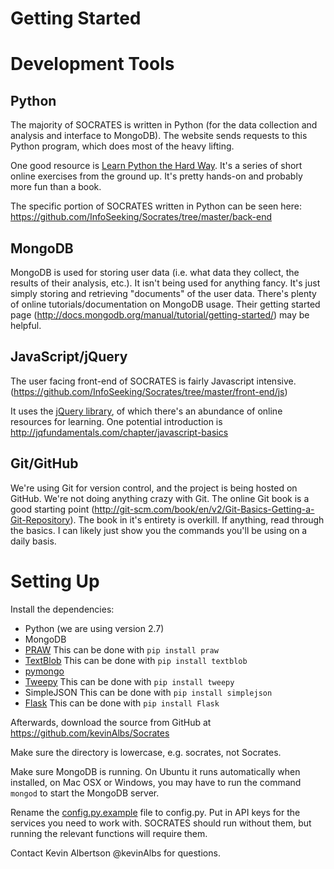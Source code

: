 # Getting Started #

# Development Tools #
Python
------
The majority of SOCRATES is written in Python (for the data collection and analysis and interface to MongoDB). The website sends requests to this Python program, which does most of the heavy lifting.

One good resource is [Learn Python the Hard Way](http://learnpythonthehardway.org/book/index.html). It's a series of short online exercises from the ground up. It's pretty hands-on and probably more fun than a book.

The specific portion of SOCRATES written in Python can be seen here: https://github.com/InfoSeeking/Socrates/tree/master/back-end


MongoDB
-------
MongoDB is used for storing user data (i.e. what data they collect, the results of their analysis, etc.). It isn't being used for anything fancy. It's just simply storing and retrieving "documents" of the user data. There's plenty of online tutorials/documentation on MongoDB usage. Their getting started page (http://docs.mongodb.org/manual/tutorial/getting-started/) may be helpful.


JavaScript/jQuery
-----------------
The user facing front-end of SOCRATES is fairly Javascript intensive. (https://github.com/InfoSeeking/Socrates/tree/master/front-end/js)

It uses the [jQuery library](http://jquery.com/), of which there's an abundance of online resources for learning. One potential introduction is http://jqfundamentals.com/chapter/javascript-basics


Git/GitHub
----------
We're using Git for version control, and the project is being hosted on GitHub. We're not doing anything crazy with Git. The online Git book is a good starting point (http://git-scm.com/book/en/v2/Git-Basics-Getting-a-Git-Repository). The book in it's entirety is overkill. If anything, read through the basics. I can likely just show you the commands you'll be using on a daily basis.

# Setting Up #

Install the dependencies:

- Python (we are using version 2.7)
- MongoDB
- [PRAW](https://praw.readthedocs.org/en/latest/)
This can be done with `pip install praw`
- [TextBlob](http://textblob.readthedocs.org/en/latest/install.html)
This can be done with `pip install textblob`
- [pymongo](http://api.mongodb.org/python/current/installation.html)
- [Tweepy](https://github.com/tweepy/tweepy)
This can be done with `pip install tweepy`
- SimpleJSON
This can be done with `pip install simplejson`
- [Flask](http://flask.pocoo.org/)
This can be done with `pip install Flask`

Afterwards, download the source from GitHub at https://github.com/kevinAlbs/Socrates

Make sure the directory is lowercase, e.g. socrates, not Socrates.

Make sure MongoDB is running. On Ubuntu it runs automatically when installed, on Mac OSX or Windows, you may have to run the command `mongod` to start the MongoDB server.

Rename the [config.py.example](https://github.com/InfoSeeking/Socrates/blob/master/back-end/config.py.example) file to config.py. Put in API keys for the services you need to work with. SOCRATES should run without them, but running the relevant functions will require them.

Contact Kevin Albertson @kevinAlbs for questions.